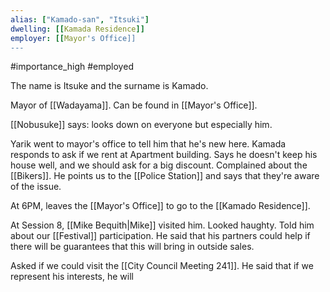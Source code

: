 ```yaml
---
alias: ["Kamado-san", "Itsuki"]
dwelling: [[Kamada Residence]]
employer: [[Mayor's Office]]
---
```


#importance_high #employed 

The name is Itsuke and the surname is Kamado.

Mayor of [[Wadayama]]. Can be found in [[Mayor's Office]].

[[Nobusuke]] says: looks down on everyone but especially him.

Yarik went to mayor's office to tell him that he's new here. 
Kamada responds to ask if we rent at Apartment building. Says he doesn't keep his house well, and we should ask for a big discount.
Complained about the [[Bikers]]. He points us to the [[Police Station]] and says that they're aware of the issue.

At 6PM, leaves the [[Mayor's Office]] to go to the [[Kamado Residence]].

At Session 8, [[Mike Bequith|Mike]] visited him. Looked haughty. Told him about our [[Festival]] participation. He said that his partners could help if there will be guarantees that this will bring in outside sales.

Asked if we could visit the [[City Council Meeting 241]]. He said that if we represent his interests, he will 